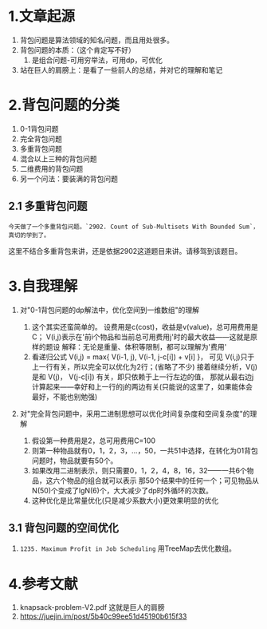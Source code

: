 # 1.文章起源
1.  背包问题是算法领域的知名问题，而且用处很多。
2.  背包问题的本质：（这个肯定写不好）
    1.  是组合问题-可用穷举法，可用dp，可优化
3.  站在巨人的肩膀上：是看了一些前人的总结，并对它的理解和笔记

# 2.背包问题的分类
1.  0-1背包问题
2.  完全背包问题
3.  多重背包问题
4.  混合以上三种的背包问题
5.  二维费用的背包问题
6.  另一个问法：要装满的背包问题

## 2.1 多重背包问题
    今天做了一个多重背包问题。`2902. Count of Sub-Multisets With Bounded Sum`，真切的学到了。
这里不结合多重背包来讲，还是依据2902这道题目来讲。请移驾到该题目。




# 3.自我理解
1.  对"0-1背包问题的dp解法中，优化空间到一维数组"的理解
    1.  这个其实还蛮简单的。
        设费用是c(cost)，收益是v(value)，总可用费用是C；
        V(i,j)表示在'前i个物品和当前总可用费用j'时的最大收益——这就是原样的题设
        解释：无论是重量、体积等限制，都可以理解为'费用'
    2.  看递归公式 V(i,j) = max{ V(i-1, j), V(i-1, j-c[i]) + v[i] }， 可见
        V(i,j)只于上一行有关，所以完全可以优化为2行；(省略了不少) 接着继续分析，V(j)
        是和 V(j)， V(j-c[i]) 有关，即只依赖于上一行左边的值，
        那就从最右边j计算起来——幸好和上一行的j的两边有关(只能说的这里了，如果能体会最好，不能也别勉强)

2.  对"完全背包问题中，采用二进制思想可以优化时间复杂度和空间复杂度"的理解
    1.  假设第一种费用是2，总可用费用C=100
    2.  则第一种物品就有0，1，2，3，...，50，一共51中选择，在转化为01背包问题时，物品就要有50个。
    3.  如果改用二进制表示，则只需要0，1，2，4，8，16，32——一共6个物品，这六个物品的组合就可以表示
        那50个结果中的任何一个；可见物品从N(50)个变成了lgN(6)个，大大减少了dp时外循环的次数。
    4.  这种优化是比常量优化(只是减少系数大小)更效果明显的优化




## 3.1 背包问题的空间优化
1. `1235. Maximum Profit in Job Scheduling` 用TreeMap去优化数组。

# 4.参考文献
1.  knapsack-problem-V2.pdf 这就是巨人的肩膀
2.  https://juejin.im/post/5b40c99ee51d45190b615f33